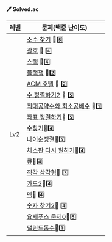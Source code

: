 **:pen: Solved.ac**

| 레벨 | 문제(백준 난이도)                                            |
| ---- | ------------------------------------------------------------ |
| Lv2  | [소수 찾기](https://www.acmicpc.net/problem/1978) :2nd_place_medal::five:<br />[괄호](https://www.acmicpc.net/problem/9012) :2nd_place_medal: :four:<br />[스택](https://www.acmicpc.net/problem/10828) :2nd_place_medal::four:<br />[블랙잭](https://www.acmicpc.net/problem/2798) :3rd_place_medal::two: <br />[ACM 호텔](https://www.acmicpc.net/problem/10250) :3rd_place_medal: :two:<br />[수 정렬하기2]( https://www.acmicpc.net/problem/2751) :2nd_place_medal: :five:<br />[최대공약수와 최소공배수](https://www.acmicpc.net/problem/2609) :3rd_place_medal::one:<br />[좌표 정렬하기]( https://www.acmicpc.net/problem/11650):2nd_place_medal: :five:<br />[수찾기](https://www.acmicpc.net/problem/1920):2nd_place_medal::four: <br />[나이순정렬](acmicpc.net/problem/10814):2nd_place_medal::five:<br />[체스판 다시 칠하기](https://www.acmicpc.net/problem/1018):2nd_place_medal::four:<br />[큐](https://www.acmicpc.net/problem/10845):2nd_place_medal::four:<br />[직각 삼각형](https://www.acmicpc.net/problem/4153):3rd_place_medal: :three:<br />[카드2](https://www.acmicpc.net/problem/2164):2nd_place_medal::four:<br />[덱](https://www.acmicpc.net/problem/10866):2nd_place_medal: :four:<br />[숫자 찾기2](https://www.acmicpc.net/problem/10816):2nd_place_medal: :four:<br />[요세푸스 문제0](https://www.acmicpc.net/problem/11866):2nd_place_medal::five:<br />[팰린드롬수](https://www.acmicpc.net/problem/1259):3rd_place_medal::one: |



